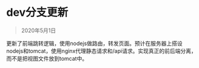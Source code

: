 # dev分支更新
> 2020年5月1日 

更新了前端跳转逻辑，使用nodejs做路由，转发页面。预计在服务器上搭设nodejs和tomcat，使用nginx代理静态请求和/api请求。实现真正的前后端分离，而不是把视图文件放到tomcat中。
